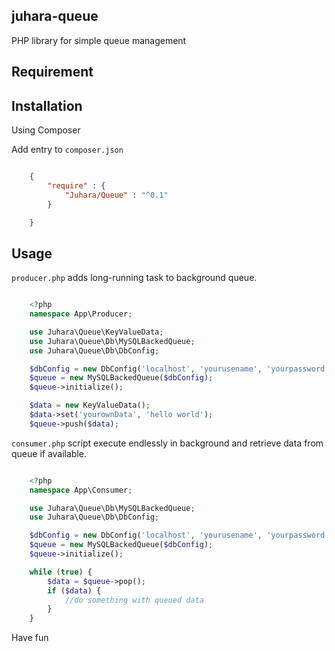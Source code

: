 juhara-queue
------------

PHP library for simple queue management

Requirement
-----------


Installation
------------

Using Composer

Add entry to `composer.json`

```json

    {
        "require" : {
            "Juhara/Queue" : "^0.1"
        }

    }

```

Usage
-----

`producer.php` adds long-running task to background queue.

```php

    <?php
    namespace App\Producer;

    use Juhara\Queue\KeyValueData;
    use Juhara\Queue\Db\MySQLBackedQueue;
    use Juhara\Queue\Db\DbConfig;

    $dbConfig = new DbConfig('localhost', 'yourusename', 'yourpassword', 'yourdb', 'yourtable');
    $queue = new MySQLBackedQueue($dbConfig);
    $queue->initialize();

    $data = new KeyValueData();
    $data->set('yourownData', 'hello world');
    $queue->push($data);

```

`consumer.php` script execute endlessly in background and retrieve data from queue if available.

```php

    <?php
    namespace App\Consumer;

    use Juhara\Queue\Db\MySQLBackedQueue;
    use Juhara\Queue\Db\DbConfig;

    $dbConfig = new DbConfig('localhost', 'yourusename', 'yourpassword', 'yourdb', 'yourtable');
    $queue = new MySQLBackedQueue($dbConfig);
    $queue->initialize();

    while (true) {
        $data = $queue->pop();
        if ($data) {
            //do something with queued data
        }
    }

```

Have fun